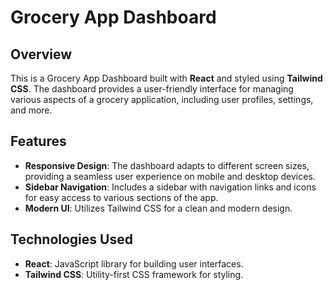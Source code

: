 # Grocery App Dashboard

## Overview

This is a Grocery App Dashboard built with **React** and styled using **Tailwind CSS**. The dashboard provides a user-friendly interface for managing various aspects of a grocery application, including user profiles, settings, and more.

## Features

- **Responsive Design**: The dashboard adapts to different screen sizes, providing a seamless user experience on mobile and desktop devices.
- **Sidebar Navigation**: Includes a sidebar with navigation links and icons for easy access to various sections of the app.
- **Modern UI**: Utilizes Tailwind CSS for a clean and modern design.

## Technologies Used

- **React**: JavaScript library for building user interfaces.
- **Tailwind CSS**: Utility-first CSS framework for styling.
